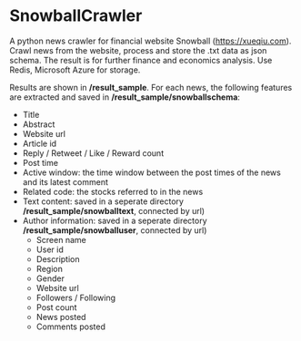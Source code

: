 # SnowballCrawler

A python news crawler for financial website Snowball (https://xueqiu.com).
Crawl news from the website, process and store the .txt data as json schema. The result is for further finance and economics analysis. 
Use Redis, Microsoft Azure for storage.

Results are shown in **/result_sample**. For each news, the following features are extracted and saved in **/result_sample/snowballschema**:
* Title
* Abstract
* Website url
* Article id
* Reply / Retweet / Like / Reward count
* Post time
* Active window: the time window between the post times of the news and its latest comment
* Related code: the stocks referred to in the news
* Text content: saved in a seperate directory **/result_sample/snowballtext**, connected by url)
* Author information: saved in a seperate directory **/result_sample/snowballuser**, connected by url)
    * Screen name
    * User id
    * Description
    * Region
    * Gender
    * Website url
    * Followers / Following
    * Post count
    * News posted
    * Comments posted